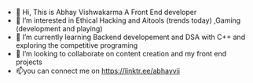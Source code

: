 - 👋 Hi, This is Abhay Vishwakarma A Front End developer
- 👀 I’m interested in Ethical Hacking and Aitools (trends today) ,Gaming (development and playing)
- 🌱 I’m currently learning Backend developement and DSA with C++ and exploring the competitive programing 
- 💞️ I’m looking to collaborate on content creation and my front end projects
- 📫you can connect me on https://linktr.ee/abhayvii

<!---
abhayv290/abhayv290 is a ✨ special ✨ repository because its `README.md` (this file) appears on your GitHub profile.
You can click the Preview link to take a look at your changes.
--->
